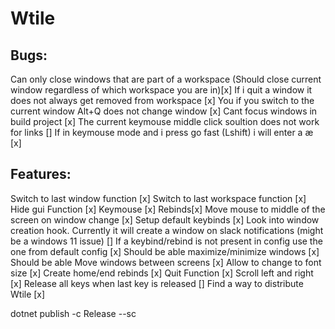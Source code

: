 # Wtile

## Bugs:
Can only close windows that are part of a workspace (Should close current window regardless of which workspace you are in)[x]
If i quit a window it does not always get removed from workspace [x]
You if you switch to the current window Alt+Q does not change window [x]
Cant focus windows in build project [x]
The current keymouse middle click soultion does not work for links []
If in keymouse mode and i press go fast (Lshift) i will enter a æ [x]

## Features:
Switch to last window function [x]
Switch to last workspace function [x]
Hide gui Function [x]
Keymouse [x]
Rebinds[x]
Move mouse to middle of the screen on window change [x]
Setup default keybinds [x]
Look into window creation hook. Currently it will create a window on slack notifications (might be a windows 11 issue) []
If a keybind/rebind is not present in config use the one from default config [x]
Should be able maximize/minimize windows [x]
Should be able Move windows between screens [x]
Allow to change to font size [x]
Create home/end rebinds [x]
Quit Function [x]
Scroll left and right [x]
Release all keys when last key is released []
Find a way to distribute Wtile [x]




dotnet publish -c Release --sc 
